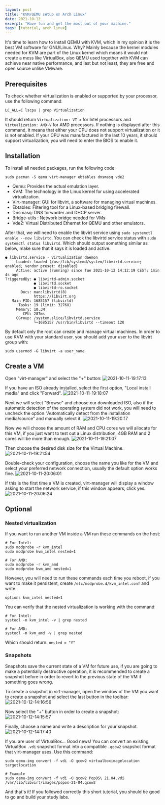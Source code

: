 ```yaml
---
layout: post
title: "KVM/QEMU setup on Arch Linux"
date: 2021-10-12
excerpt: "Have fun and get the most out of your machine."
tags: [tutorial, arch linux]
---
```


It's time to learn how to install QEMU with KVM, which in my opinion it is the best VM software for GNU/Linux. Why? Mainly because the kernel modules needed for KVM are part of the Linux kernel which means it would not create a mess like VirtualBox, also QEMU used together with KVM can achieve near native performance, and last but not least, they are free and open source unlike VMware.

## Prerequisites
To check whether virtualization is enabled or supported by your processor, use the following command:

```
LC_ALL=C lscpu | grep Virtualization
```

It should return `Virtualization: VT-x` for Intel processors and `Virtualization: AMD-V` for AMD processors. If nothing is displayed after this command, it means that either your CPU does not support virtualization or it is not enabled. If your CPU was manufactured in the last 10 years, it should support virtualization, you will need to enter the BIOS to enable it.

## Installation

To install all needed packages, run the following code:
```
sudo pacman -S qemu virt-manager ebtables dnsmasq vde2
```

- Qemu: Provides the actual emulation layer.
- KVM: The technology in the Linux kernel for using accelerated virtualization. 
- Virt-manager: GUI for libvirt, a software for managing virtual machines.
- Ebtables: Filtering tool for a Linux-based bridging firewall.
- Dnsmasq: DNS forwarder and DHCP server.
- Bridge-utils : Network bridge needed for VMs
- Vde2: Virtual Distributed Ethernet for QEMU and other emulators.

After that, we will need to enable the libvirt service using `sudo systemctl enable --now libvirtd`. You can check the libvirtd service status with `sudo systemctl status libvirtd`. Which should output something similar as below, make sure that it says it is loaded and active.
```
● libvirtd.service - Virtualization daemon
     Loaded: loaded (/usr/lib/systemd/system/libvirtd.service; enabled; vendor preset: disabled)
     Active: active (running) since Tue 2021-10-12 14:12:19 CEST; 1min 4s ago
TriggeredBy: ● libvirtd-admin.socket
             ● libvirtd.socket
             ● libvirtd-ro.socket
       Docs: man:libvirtd(8)
             https://libvirt.org
   Main PID: 1685157 (libvirtd)
      Tasks: 19 (limit: 32768)
     Memory: 10.3M
        CPU: 287ms
     CGroup: /system.slice/libvirtd.service
             └─1685157 /usr/bin/libvirtd --timeout 120
```

By default only the root can create and manage virtual machines. In order to use KVM with your standard user, you should add your user to the libvirt group with:
```
sudo usermod -G libvirt -a user_name
```

## Create a VM
Open "virt-manager" and select the "+" button:
![2021-10-11-19:17:13](https://user-images.githubusercontent.com/34800654/136854851-2842f40c-6527-4f81-b65f-09aa86bf5fcc.png)

If you have an ISO already installed, select the first option, "Local install media" and click "Forward".
![2021-10-11-19:18:07](https://user-images.githubusercontent.com/34800654/136854852-955f43bf-c1d5-46ac-8c05-ed1997e327c4.png)

Next we will select "Browse" and choose our downloaded ISO, also if the automatic detection of the operating system did not work, you will need to uncheck the option "Automatically detect from the installation media/source" and manually select it.
![2021-10-11-19:20:17](https://user-images.githubusercontent.com/34800654/136854853-59b8b624-dc62-42c1-b09c-4831264218f1.png)

Now we will choose the amount of RAM and CPU cores we will allocate for this VM, if you just want to test out a Linux distribution, 4GB RAM and 2 cores will be more than enough.
![2021-10-11-19:21:07](https://user-images.githubusercontent.com/34800654/136854854-c51b85b1-a543-4ca0-afe4-391525dcb541.png)

Then choose the desired disk size for the Virtual Machine.
![2021-10-11-19:21:54](https://user-images.githubusercontent.com/34800654/136854855-6481fde6-079b-40d6-ae50-90620d515228.png)

Double-check your configuration, choose the name you like for the VM and select your preferred network connection, usually the default option works fine.
![2021-10-11-20:06:01](https://user-images.githubusercontent.com/34800654/136854859-aeb7912f-a18b-4329-836e-64915abe5d9e.png)

If this is the first time a VM is created, virt-manager will display a window asking to start the network service, if this window appears, click yes. 
![2021-10-11-20:06:24](https://user-images.githubusercontent.com/34800654/136854862-95539f8c-ad86-46ee-a4f1-9f50195c3243.png)


## Optional
### Nested virtualization
If you want to run another VM inside a VM run these commands on the host: 
```
# For Intel: 
sudo modprobe -r kvm_intel
sudo modprobe kvm_intel nested=1
```
```
# For AMD: 
sudo modprobe -r kvm_amd
sudo modprobe kvm_amd nested=1
```
However, you will need to run these commands each time you reboot, if you want to make it persistent, create `/etc/modprobe.d/kvm_intel.conf` and write:
```
options kvm_intel nested=1
```
You can verify that the nested virtualization is working with the command:
```
# For Intel:
systool -m kvm_intel -v | grep nested

# For AMD:
systool -m kvm_amd -v | grep nested
```

Which should return: `nested = "Y"`


### Snapshots
Snapshots save the current state of a VM for future use, if you are going to make a potentially destructive operation, it is recommended to create a snapshot before in order to revert to the previous state of the VM if something goes wrong.

To create a snapshot in virt-manager, open the window of the VM you want to create a snapshot and select the last button in the toolbar:
![2021-10-12-14:16:56](https://user-images.githubusercontent.com/34800654/136954616-3673bd5d-ec32-4bc3-94e6-d936db117517.png)

Now select the "+" button in order to create a snapshot:
![2021-10-12-14:15:57](https://user-images.githubusercontent.com/34800654/136954317-78c30f45-709f-48da-b083-b9cfebbe367f.png)

Finally, choose a name and write a description for your snapshot.
![2021-10-12-14:17:40](https://user-images.githubusercontent.com/34800654/136954625-b46a1401-5f8b-41c7-9039-7df5667a1846.png)

If you are user of VirtualBox... Good news! You can convert an existing VirtualBox `.vdi` snapshot format into a compatible `.qcow2` snapshot format that virt-manager uses. Use this command:
```
sudo qemu-img convert -f vdi -O qcow2 virtualboximagelocation targetlocation

# Example
sudo qemu-img convert -f vdi -O qcow2 PopOS\ 21.04.vdi /var/lib/libvirt/images/popos-21-04.qcow2
```

And that's it! If you followed correctly this short tutorial, you should be good to go and build your study labs.

